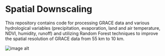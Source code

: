 # Spatial Downscaling

This repository contains code for processing GRACE data and various hydrological variables (precipitation, evaporation, land and air temperature, NDVI, humidity, runoff) and utilizing Random Forest techniques to improve the spatial resolution of GRACE data from 55 km to 10 km.


![image alt](https://github.com/SaeidDaliriSusefi/Grace-Downsacling/blob/e8f99ecc9aa2c1f563d4aa9f2c9d7de33a76f22d/Images/Grace_plots.PNG)
